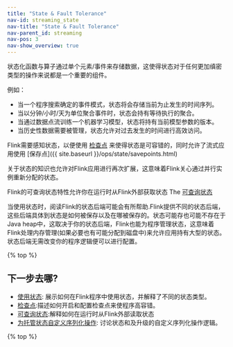 ```yaml
---
title: "State & Fault Tolerance"
nav-id: streaming_state
nav-title: "State & Fault Tolerance"
nav-parent_id: streaming
nav-pos: 3
nav-show_overview: true
---
```

<!--
Licensed to the Apache Software Foundation (ASF) under one
or more contributor license agreements.  See the NOTICE file
distributed with this work for additional information
regarding copyright ownership.  The ASF licenses this file
to you under the Apache License, Version 2.0 (the
"License"); you may not use this file except in compliance
with the License.  You may obtain a copy of the License at

  http://www.apache.org/licenses/LICENSE-2.0

Unless required by applicable law or agreed to in writing,
software distributed under the License is distributed on an
"AS IS" BASIS, WITHOUT WARRANTIES OR CONDITIONS OF ANY
KIND, either express or implied.  See the License for the
specific language governing permissions and limitations
under the License.
-->

状态化函数与算子通过单个元素/事件来存储数据，这使得状态对于任何更加缜密类型的操作来说都是一个重要的组件。

例如：
  - 当一个程序搜索确定的事件模式，状态将会存储当前为止发生的时间序列。
  - 当以分钟/小时/天为单位聚合事件时，状态会持有等待执行的聚合。
  - 当通过数据点流训练一个机器学习模型，状态将持有当前模型参数的版本。
  - 当历史性数据需要被管理，状态允许对过去发生的时间进行高效访问。

Flink需要感知状态，以便使用 [检查点](checkpointing.html) 来使得状态是可容错的，同时允许了流式应用使用 [保存点]({{ site.baseurl }}/ops/state/savepoints.html)

关于状态的知识也允许对Flink应用进行再次扩展，这意味着Flink关心通过并行实例重新分配的状态。

Flink的可查询状态特性允许你在运行时从Flink外部获取状态
The [可查询状态](queryable_state.html) 

当使用状态时，阅读Flink的状态后端可能会有所帮助.Flink提供不同的状态后端，这些后端具体到状态是如何被保存以及在哪被保存的。状态可能存也可能不存在于Java heap中，这取决于你的状态后端，Flink也能为程序管理状态，这意味着Flink处理内存管理(如果必要也有可能分配到磁盘中)来允许应用持有大型的状态。状态后端无需改变你的程序逻辑便可以进行配置。

{% top %}

下一步去哪?
-----------------

* [使用状态](state.html): 展示如何在Flink程序中使用状态，并解释了不同的状态类型。
* [检查点](checkpointing.html):描述如何开启和配置检查点来使程序高容错。 
* [可查询状态](queryable_state.html):解释如何在运行时从Flink外部读取状态 
* [为托管状态自定义序列化操作](custom_serialization.html): 讨论状态和及升级的自定义序列化操作逻辑。

{% top %}
